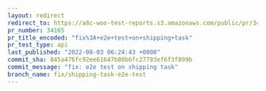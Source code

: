 ```yaml
---
layout: redirect
redirect_to: https://a8c-woo-test-reports.s3.amazonaws.com/public/pr/34165/api/index.html
pr_number: 34165
pr_title_encoded: "fix%3A+e2e+test+on+shipping+task"
pr_test_type: api
last_published: "2022-08-03 06:24:43 +0000"
commit_sha: 845a476fc92ee61647b80b6fc27793ef6f3f899b
commit_message: "fix: e2e test on shipping task"
branch_name: fix/shipping-task-e2e-test
---
```

